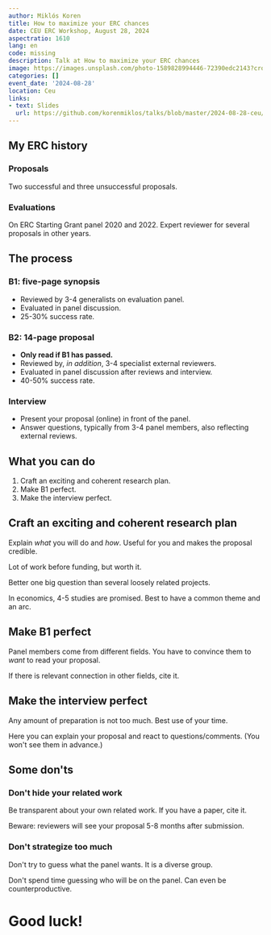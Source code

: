 ```yaml
---
author: Miklós Koren
title: How to maximize your ERC chances
date: CEU ERC Workshop, August 28, 2024
aspectratio: 1610
lang: en
code: missing
description: Talk at How to maximize your ERC chances
image: https://images.unsplash.com/photo-1589828994446-72390edc2143?crop=entropy&cs=tinysrgb&fit=max&fm=jpg&ixid=M3w2ODAxOTV8MHwxfHJhbmRvbXx8fHx8fHx8fDE3MzI2NDM2MjF8&ixlib=rb-4.0.3&q=80&w=1080
categories: []
event_date: '2024-08-28'
location: Ceu
links:
- text: Slides
  url: https://github.com/korenmiklos/talks/blob/master/2024-08-28-ceu/README.pdf
---
```


## My ERC history

### Proposals

Two successful and three unsuccessful proposals.

### Evaluations

On ERC Starting Grant panel 2020 and 2022. Expert reviewer for several proposals in other years.

## The process
### B1: five-page synopsis
- Reviewed by 3-4 generalists on evaluation panel.
- Evaluated in panel discussion.
- 25-30% success rate.

### B2: 14-page proposal
- **Only read if B1 has passed.**
- Reviewed by, *in addition*, 3-4 specialist external reviewers.
- Evaluated in panel discussion after reviews and interview.
- 40-50% success rate.

### Interview
- Present your proposal (online) in front of the panel.
- Answer questions, typically from 3-4 panel members, also reflecting external reviews.

## What you can do
1. Craft an exciting and coherent research plan.
2. Make B1 perfect.
3. Make the interview perfect.

## Craft an exciting and coherent research plan
Explain *what* you will do and *how*. Useful for you and makes the proposal credible.

Lot of work before funding, but worth it.

Better one big question than several loosely related projects.

In economics, 4-5 studies are promised. Best to have a common theme and an arc.

## Make B1 perfect
Panel members come from different fields. You have to convince them to *want* to read your proposal.

If there is relevant connection in other fields, cite it.

## Make the interview perfect
Any amount of preparation is not too much. Best use of your time.

Here you can explain your proposal and react to questions/comments. (You won't see them in advance.)

## Some don'ts
### Don't hide your related work
Be transparent about your own related work. If you have a paper, cite it.

Beware: reviewers will see your proposal 5-8 months after submission.

### Don't strategize too much
Don't try to guess what the panel wants. It is a diverse group.

Don't spend time guessing who will be on the panel. Can even be counterproductive.

# Good luck!